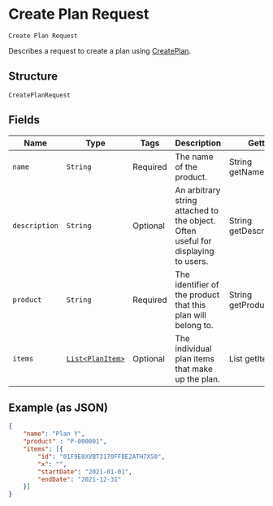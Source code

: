 # Create Plan Request

`Create Plan Request`

Describes a request to create a plan using [CreatePlan](/doc/plan.md#create-plan).

## Structure

`CreatePlanRequest`

## Fields

| Name | Type | Tags | Description | Getter |
|  --- | --- | --- | --- | --- |
| `name` | `String` | Required | The name of the product. | String getName() |
| `description` | `String` | Optional | An arbitrary string attached to the object. Often useful for displaying to users. | String getDescription() |
| `product` | `String` | Required | The identifier of the product that this plan will belong to. | String getProduct() |
| `items` | [`List<PlanItem>`](/doc/models/plan-item.md) | Optional | The individual plan items that make up the plan. | List<PlanItem> getItems() |

## Example (as JSON)

```json
{
    "name": "Plan Y",
    "product" : "P-000001",
    "items": [{
        "id": "01F9E8XVBT3170FF8E2ATH7XS0",
        "x": "",
        "startDate": "2021-01-01",
        "endDate": "2021-12-31"
    }]
}
```
